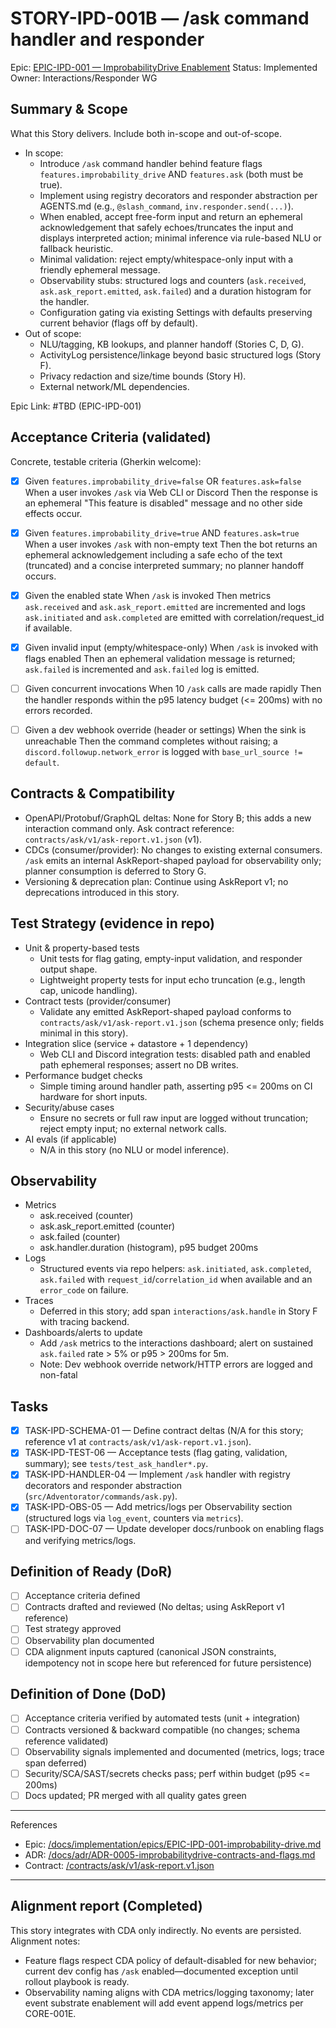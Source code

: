 # STORY-IPD-001B — /ask command handler and responder

Epic: [EPIC-IPD-001 — ImprobabilityDrive Enablement](/docs/implementation/epics/EPIC-IPD-001-improbability-drive.md)
Status: Implemented
Owner: Interactions/Responder WG

## Summary & Scope
What this Story delivers. Include both in-scope and out-of-scope.

- In scope:
	- Introduce `/ask` command handler behind feature flags `features.improbability_drive` AND `features.ask` (both must be true).
	- Implement using registry decorators and responder abstraction per AGENTS.md (e.g., `@slash_command`, `inv.responder.send(...)`).
	- When enabled, accept free-form input and return an ephemeral acknowledgement that safely echoes/truncates the input and displays interpreted action; minimal inference via rule-based NLU or fallback heuristic.
	- Minimal validation: reject empty/whitespace-only input with a friendly ephemeral message.
	- Observability stubs: structured logs and counters (`ask.received`, `ask.ask_report.emitted`, `ask.failed`) and a duration histogram for the handler.
	- Configuration gating via existing Settings with defaults preserving current behavior (flags off by default).
- Out of scope:
	- NLU/tagging, KB lookups, and planner handoff (Stories C, D, G).
	- ActivityLog persistence/linkage beyond basic structured logs (Story F).
	- Privacy redaction and size/time bounds (Story H).
	- External network/ML dependencies.

Epic Link: #TBD (EPIC-IPD-001)

## Acceptance Criteria (validated)
Concrete, testable criteria (Gherkin welcome):

- [x] Given `features.improbability_drive=false` OR `features.ask=false` When a user invokes `/ask` via Web CLI or Discord Then the response is an ephemeral "This feature is disabled" message and no other side effects occur.
- [x] Given `features.improbability_drive=true` AND `features.ask=true` When a user invokes `/ask` with non-empty text Then the bot returns an ephemeral acknowledgement including a safe echo of the text (truncated) and a concise interpreted summary; no planner handoff occurs.
- [x] Given the enabled state When `/ask` is invoked Then metrics `ask.received` and `ask.ask_report.emitted` are incremented and logs `ask.initiated` and `ask.completed` are emitted with correlation/request_id if available.
- [x] Given invalid input (empty/whitespace-only) When `/ask` is invoked with flags enabled Then an ephemeral validation message is returned; `ask.failed` is incremented and `ask.failed` log is emitted.

- [ ] Given concurrent invocations When 10 `/ask` calls are made rapidly Then the handler responds within the p95 latency budget (<= 200ms) with no errors recorded.
 - [ ] Given a dev webhook override (header or settings) When the sink is unreachable Then the command completes without raising; a `discord.followup.network_error` is logged with `base_url_source != default`.

## Contracts & Compatibility
- OpenAPI/Protobuf/GraphQL deltas: None for Story B; this adds a new interaction command only. Ask contract reference: `contracts/ask/v1/ask-report.v1.json` (v1).
- CDCs (consumer/provider): No changes to existing external consumers. `/ask` emits an internal AskReport-shaped payload for observability only; planner consumption is deferred to Story G.
- Versioning & deprecation plan: Continue using AskReport v1; no deprecations introduced in this story.

## Test Strategy (evidence in repo)
- Unit & property-based tests
	- Unit tests for flag gating, empty-input validation, and responder output shape.
	- Lightweight property tests for input echo truncation (e.g., length cap, unicode handling).
- Contract tests (provider/consumer)
	- Validate any emitted AskReport-shaped payload conforms to `contracts/ask/v1/ask-report.v1.json` (schema presence only; fields minimal in this story).
- Integration slice (service + datastore + 1 dependency)
	- Web CLI and Discord integration tests: disabled path and enabled path ephemeral responses; assert no DB writes.
- Performance budget checks
	- Simple timing around handler path, asserting p95 <= 200ms on CI hardware for short inputs.
- Security/abuse cases
	- Ensure no secrets or full raw input are logged without truncation; reject empty input; no external network calls.
- AI evals (if applicable)
	- N/A in this story (no NLU or model inference).

## Observability
- Metrics
	- ask.received (counter)
	- ask.ask_report.emitted (counter)
	- ask.failed (counter)
	- ask.handler.duration (histogram), p95 budget 200ms
- Logs
	- Structured events via repo helpers: `ask.initiated`, `ask.completed`, `ask.failed` with `request_id`/`correlation_id` when available and an `error_code` on failure.
- Traces
	- Deferred in this story; add span `interactions/ask.handle` in Story F with tracing backend.
- Dashboards/alerts to update
	- Add `/ask` metrics to the interactions dashboard; alert on sustained `ask.failed` rate > 5% or p95 > 200ms for 5m.
	- Note: Dev webhook override network/HTTP errors are logged and non-fatal

## Tasks
- [x] TASK-IPD-SCHEMA-01 — Define contract deltas (N/A for this story; reference v1 at `contracts/ask/v1/ask-report.v1.json`).
- [x] TASK-IPD-TEST-06 — Acceptance tests (flag gating, validation, summary); see `tests/test_ask_handler*.py`.
- [x] TASK-IPD-HANDLER-04 — Implement `/ask` handler with registry decorators and responder abstraction (`src/Adventorator/commands/ask.py`).
- [x] TASK-IPD-OBS-05 — Add metrics/logs per Observability section (structured logs via `log_event`, counters via `metrics`).
- [ ] TASK-IPD-DOC-07 — Update developer docs/runbook on enabling flags and verifying metrics/logs.

## Definition of Ready (DoR)
- [ ] Acceptance criteria defined
- [ ] Contracts drafted and reviewed (No deltas; using AskReport v1 reference)
- [ ] Test strategy approved
- [ ] Observability plan documented
- [ ] CDA alignment inputs captured (canonical JSON constraints, idempotency not in scope here but referenced for future persistence)

## Definition of Done (DoD)
- [ ] Acceptance criteria verified by automated tests (unit + integration)
- [ ] Contracts versioned & backward compatible (no changes; schema reference validated)
- [ ] Observability signals implemented and documented (metrics, logs; trace span deferred)
- [ ] Security/SCA/SAST/secrets checks pass; perf within budget (p95 <= 200ms)
- [ ] Docs updated; PR merged with all quality gates green

---

References
- Epic: [/docs/implementation/epics/EPIC-IPD-001-improbability-drive.md](/docs/implementation/epics/EPIC-IPD-001-improbability-drive.md)
- ADR: [/docs/adr/ADR-0005-improbabilitydrive-contracts-and-flags.md](/docs/adr/ADR-0005-improbabilitydrive-contracts-and-flags.md)
- Contract: [/contracts/ask/v1/ask-report.v1.json](/contracts/ask/v1/ask-report.v1.json)

---

## Alignment report (Completed)

This story integrates with CDA only indirectly. No events are persisted. Alignment notes:
- Feature flags respect CDA policy of default-disabled for new behavior; current dev config has `/ask` enabled—documented exception until rollout playbook is ready.
- Observability naming aligns with CDA metrics/logging taxonomy; later event substrate enablement will add event append logs/metrics per CORE-001E.
